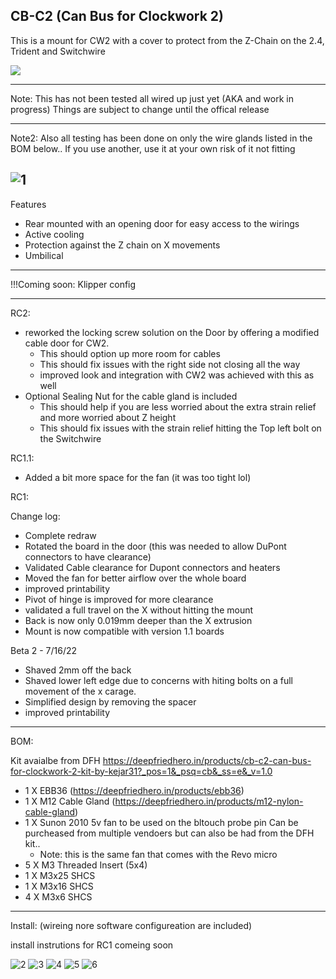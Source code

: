
## CB-C2 (Can Bus for Clockwork 2)

This is a mount for CW2 with a cover to protect from the Z-Chain on the 2.4, Trident and Switchwire

[![](https://www.paypalobjects.com/en_US/i/btn/btn_donate_LG.gif)](https://www.paypal.com/donate?hosted_button_id=EN8E4MTBQRZ3J)

---------------------------------------------------------------------------------------

Note: This has not been tested all wired up just yet (AKA and work in progress) Things are subject to change until the offical release

---------------------------------------------------------------------------------------

Note2: Also all testing has been done on only the wire glands listed in the BOM below.. If you use another, use it at your own risk of it not fitting

![1](./photos/1RC2.jpg) 
---------------------------------------------------------------------------------------

Features 
- Rear mounted with an opening door for easy access to the wirings
- Active cooling
- Protection against the Z chain on X movements
- Umbilical 


---------------------------------------------------------------------------------------


!!!Coming soon: Klipper config

---------------------------------------------------------------------------------------

RC2:

- reworked the locking screw solution on the Door by offering a modified cable door for CW2.
	- This should option up more room for cables
	- This should fix issues with the right side not closing all the way
	- improved look and integration with CW2 was achieved with this as well
- Optional Sealing Nut for the cable gland is included
	- This should help if you are less worried about the extra strain relief and more worried about Z height
	- This should fix issues with the strain relief hitting the Top left bolt on the Switchwire

RC1.1:
 - Added a bit more space for the fan (it was too tight lol)

RC1: 

Change log:
- Complete redraw
- Rotated the board in the door (this was needed to allow DuPont connectors to have clearance)
- Validated Cable clearance for Dupont connectors and heaters 
- Moved the fan for better airflow over the whole board
- improved printability 
- Pivot of hinge is improved for more clearance
- validated a full travel on the X without hitting the mount
- Back is now only 0.019mm deeper than the X extrusion
- Mount is now compatible with version 1.1 boards



Beta 2 - 7/16/22
- Shaved 2mm off the back
- Shaved lower left edge due to concerns with hiting bolts on a full movement of the x carage. 
- Simplified design by removing the spacer
- improved printability 
	
	

---------------------------------------------------------------------------------------


BOM:

Kit avaialbe from DFH https://deepfriedhero.in/products/cb-c2-can-bus-for-clockwork-2-kit-by-kejar31?_pos=1&_psq=cb&_ss=e&_v=1.0

- 1 X EBB36 (https://deepfriedhero.in/products/ebb36)
- 1 X M12 Cable Gland (https://deepfriedhero.in/products/m12-nylon-cable-gland)
- 1 X Sunon 2010 5v fan to be used on the bltouch probe pin Can be purcheased from multiple vendoers but can also be had from the DFH kit.. 
    - Note: this is the same fan that comes with the Revo micro
- 5 X M3 Threaded Insert (5x4)
- 1 X M3x25 SHCS
- 1 X M3x16 SHCS
- 4 X M3x6 SHCS

---------------------------------------------------------------------------------------

Install: (wireing nore software configureation are included)

install instrutions for RC1 comeing soon


![2](./photos/2RC2.jpg) 
![3](./photos/3RC2.jpg) 
![4](./photos/4.jpeg) 
![5](./photos/5.jpeg) 
![6](./photos/6.jpeg) 

